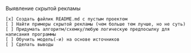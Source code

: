 Выявление скрытой рекламы

    [x] Создать файлик README.md с пустым проектом
    [ ] Найти примеры скрытой рекламы (чем больше тем лучше, но не суть)
    [ ] Придумать алгоритм/схемку/любую логическую предпосылку для написания программы
    [ ] Обучить модель(-и) на основе источников
    [ ] Сделать выводы
